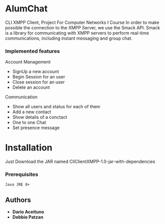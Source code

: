 # AlumChat
CLI XMPP Client, Project For Computer Networks I Course
In order to make possible the connection to the XMPP Server, we use the Smack API.
Smack is a library for communicating with XMPP servers to perform real-time communications, including instant messaging and group chat.

### Implemented features

Account Management 
- SignUp a new account
- Begin Session for an user
- Close session for an user
- Delete an account

Communication 
- Show all users and status for each of them 
- Add a new contact 
- Show details of a conctact 
- One to one Chat
- Set presence message 

# Installation
Just Download the JAR named CliClientXMPP-1.0-jar-with-dependencies

### Prerequisites

```
Java JRE 8+
```

## Authors

* **Dario Aceituno** 
* **Debbie Patzan** 
